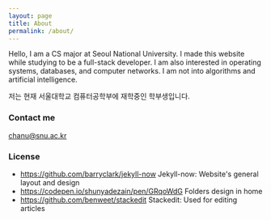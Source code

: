 ```yaml
---
layout: page
title: About
permalink: /about/
---
```


Hello, I am a CS major at Seoul National University. I made this website while studying to be a full-stack developer. I am also interested in operating systems, databases, and computer networks. I am not into algorithms and artificial intelligence.

저는 현재 서울대학교 컴퓨터공학부에 재학중인 학부생입니다.

### Contact me

[chanu@snu.ac.kr](mailto:chanu@snu.ac.kr)

### License
* https://github.com/barryclark/jekyll-now
Jekyll-now: Website's general layout and design
* https://codepen.io/shunyadezain/pen/GRqoWdG
Folders design in home
* https://github.com/benweet/stackedit
Stackedit: Used for editing articles
<!--stackedit_data:
eyJoaXN0b3J5IjpbODgzMDY4OTE0LDEzMDMwMzcxNjEsMTUyMj
c5MTA5NywxNTA2NjQ3MzMyXX0=
-->